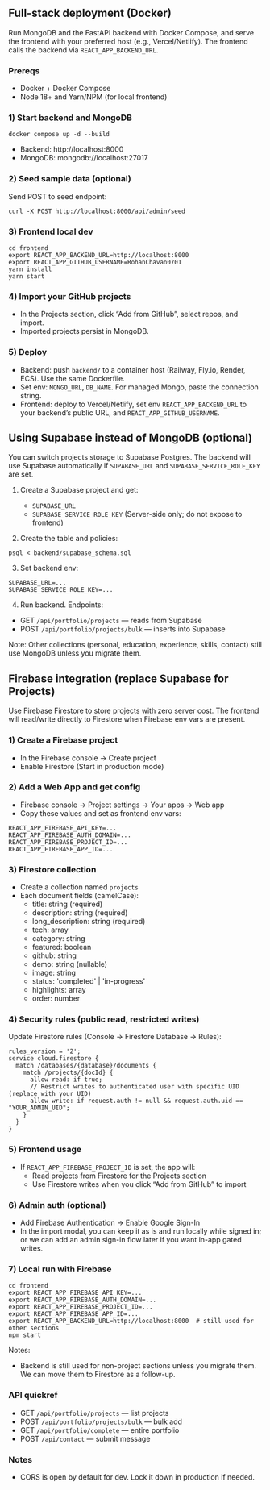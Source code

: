 ## Full-stack deployment (Docker)

Run MongoDB and the FastAPI backend with Docker Compose, and serve the frontend with your preferred host (e.g., Vercel/Netlify). The frontend calls the backend via `REACT_APP_BACKEND_URL`.

### Prereqs
- Docker + Docker Compose
- Node 18+ and Yarn/NPM (for local frontend)

### 1) Start backend and MongoDB
```
docker compose up -d --build
```
- Backend: http://localhost:8000
- MongoDB: mongodb://localhost:27017

### 2) Seed sample data (optional)
Send POST to seed endpoint:
```
curl -X POST http://localhost:8000/api/admin/seed
```

### 3) Frontend local dev
```
cd frontend
export REACT_APP_BACKEND_URL=http://localhost:8000
export REACT_APP_GITHUB_USERNAME=RohanChavan0701
yarn install
yarn start
```

### 4) Import your GitHub projects
- In the Projects section, click “Add from GitHub”, select repos, and import.
- Imported projects persist in MongoDB.

### 5) Deploy
- Backend: push `backend/` to a container host (Railway, Fly.io, Render, ECS). Use the same Dockerfile.
- Set env: `MONGO_URL`, `DB_NAME`. For managed Mongo, paste the connection string.
- Frontend: deploy to Vercel/Netlify, set env `REACT_APP_BACKEND_URL` to your backend’s public URL, and `REACT_APP_GITHUB_USERNAME`.

## Using Supabase instead of MongoDB (optional)

You can switch projects storage to Supabase Postgres. The backend will use Supabase automatically if `SUPABASE_URL` and `SUPABASE_SERVICE_ROLE_KEY` are set.

1) Create a Supabase project and get:
   - `SUPABASE_URL`
   - `SUPABASE_SERVICE_ROLE_KEY` (Server-side only; do not expose to frontend)

2) Create the table and policies:
```
psql < backend/supabase_schema.sql
```

3) Set backend env:
```
SUPABASE_URL=... 
SUPABASE_SERVICE_ROLE_KEY=...
```

4) Run backend. Endpoints:
- GET `/api/portfolio/projects` — reads from Supabase
- POST `/api/portfolio/projects/bulk` — inserts into Supabase

Note: Other collections (personal, education, experience, skills, contact) still use MongoDB unless you migrate them.

## Firebase integration (replace Supabase for Projects)

Use Firebase Firestore to store projects with zero server cost. The frontend will read/write directly to Firestore when Firebase env vars are present.

### 1) Create a Firebase project
- In the Firebase console → Create project
- Enable Firestore (Start in production mode)

### 2) Add a Web App and get config
- Firebase console → Project settings → Your apps → Web app
- Copy these values and set as frontend env vars:
```
REACT_APP_FIREBASE_API_KEY=...
REACT_APP_FIREBASE_AUTH_DOMAIN=...
REACT_APP_FIREBASE_PROJECT_ID=...
REACT_APP_FIREBASE_APP_ID=...
```

### 3) Firestore collection
- Create a collection named `projects`
- Each document fields (camelCase):
  - title: string (required)
  - description: string (required)
  - long_description: string (required)
  - tech: array<string>
  - category: string
  - featured: boolean
  - github: string
  - demo: string (nullable)
  - image: string
  - status: 'completed' | 'in-progress'
  - highlights: array<string>
  - order: number

### 4) Security rules (public read, restricted writes)
Update Firestore rules (Console → Firestore Database → Rules):
```
rules_version = '2';
service cloud.firestore {
  match /databases/{database}/documents {
    match /projects/{docId} {
      allow read: if true;
      // Restrict writes to authenticated user with specific UID (replace with your UID)
      allow write: if request.auth != null && request.auth.uid == "YOUR_ADMIN_UID";
    }
  }
}
```

### 5) Frontend usage
- If `REACT_APP_FIREBASE_PROJECT_ID` is set, the app will:
  - Read projects from Firestore for the Projects section
  - Use Firestore writes when you click “Add from GitHub” to import

### 6) Admin auth (optional)
- Add Firebase Authentication → Enable Google Sign-In
- In the import modal, you can keep it as is and run locally while signed in; or we can add an admin sign-in flow later if you want in-app gated writes.

### 7) Local run with Firebase
```
cd frontend
export REACT_APP_FIREBASE_API_KEY=...
export REACT_APP_FIREBASE_AUTH_DOMAIN=...
export REACT_APP_FIREBASE_PROJECT_ID=...
export REACT_APP_FIREBASE_APP_ID=...
export REACT_APP_BACKEND_URL=http://localhost:8000  # still used for other sections
npm start
```

Notes:
- Backend is still used for non-project sections unless you migrate them. We can move them to Firestore as a follow-up.

### API quickref
- GET `/api/portfolio/projects` — list projects
- POST `/api/portfolio/projects/bulk` — bulk add
- GET `/api/portfolio/complete` — entire portfolio
- POST `/api/contact` — submit message

### Notes
- CORS is open by default for dev. Lock it down in production if needed.